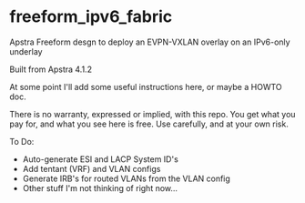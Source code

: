 # freeform_ipv6_fabric
Apstra Freeform desgn to deploy an EVPN-VXLAN overlay on an IPv6-only underlay

Built from Apstra 4.1.2

At some point I'll add some useful instructions here, or maybe a HOWTO doc.

There is no warranty, expressed or implied, with this repo. You get what you
pay for, and what you see here is free. Use carefully, and at your own risk.

To Do:
- Auto-generate ESI and LACP System ID's
- Add tentant (VRF) and VLAN configs
- Generate IRB's for routed VLANs from the VLAN config
- Other stuff I'm not thinking of right now...